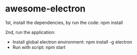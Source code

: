 # awesome-electron

1st, install the dependencies, by run the code: 
npm install

2nd, run the application:
- Install global electron environment: 
  npm install -g electron
- Run with script: 
  npm start

